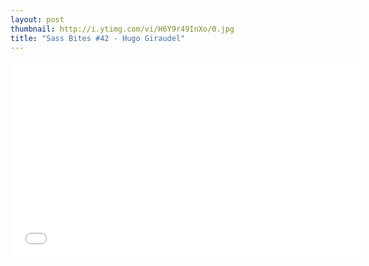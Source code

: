 ```yaml
---
layout: post
thumbnail: http://i.ytimg.com/vi/H6Y9r49InXo/0.jpg 
title: "Sass Bites #42 - Hugo Giraudel"
---
```


<iframe width='560' height='315' src='//www.youtube.com/embed/H6Y9r49InXo' frameborder='0' allowfullscreen></iframe>